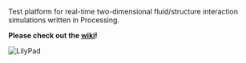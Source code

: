 Test platform for real-time two-dimensional fluid/structure interaction simulations written in Processing.

**Please check out the [wiki](https://github.com/weymouth/lily-pad/wiki)!**

![LilyPad](http://weymouth.github.io/img/streakgreen2013Apr10.jpg)
